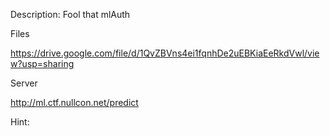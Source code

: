 Description:
Fool that mlAuth

Files

https://drive.google.com/file/d/1QvZBVns4ei1fqnhDe2uEBKiaEeRkdVwl/view?usp=sharing

Server

http://ml.ctf.nullcon.net/predict

Hint:
